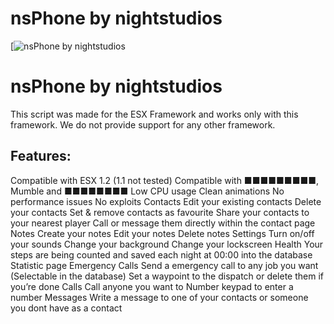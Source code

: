 # nsPhone by nightstudios
[![nsPhone by nightstudios](https://forum.cfx.re/uploads/default/optimized/4X/7/6/8/768834831cc5157160c76e0fa6a08dd0b9c70876_2_690x324.png)

# nsPhone by nightstudios
This script was made for the ESX Framework and works only with this framework. We do not provide support for any other framework.

## Features:
Compatible with ESX 1.2 (1.1 not tested)
Compatible with ■■■■■■■■■, Mumble and ■■■■■■■■
Low CPU usage
Clean animations
No performance issues
No exploits
Contacts
Edit your existing contacts
Delete your contacts
Set & remove contacts as favourite
Share your contacts to your nearest player
Call or message them directly within the contact page
Notes
Create your notes
Edit your notes
Delete notes
Settings
Turn on/off your sounds
Change your background
Change your lockscreen
Health
Your steps are being counted and saved each night at 00:00 into the database
Statistic page
Emergency Calls
Send a emergency call to any job you want (Selectable in the database)
Set a waypoint to the dispatch or delete them if you’re done
Calls
Call anyone you want to
Number keypad to enter a number
Messages
Write a message to one of your contacts or someone you dont have as a contact

